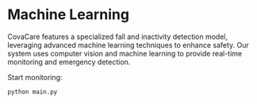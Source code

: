 # Machine Learning

CovaCare features a specialized fall and inactivity detection model, leveraging advanced machine learning techniques to enhance safety. Our system uses computer vision and machine learning to provide real-time monitoring and emergency detection.

Start monitoring:
```bash
python main.py
```